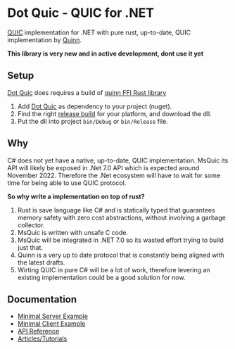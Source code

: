 # Dot Quic - QUIC for .NET
[QUIC][QUIC] implementation for .NET with pure rust, up-to-date, QUIC implementation by [Quinn][quinn].

**This library is very new and in active development, dont use it yet**

## Setup
[Dot Quic][DotQuic] does requires a build of [quinn FFI Rust library][qunn-ffi]

1. Add [Dot Quic][dotquic] as dependency to your project (nuget). 
2. Find the right [release build][release] for your platform, and download the dll. 
3. Put the dll into project `bin/Debug` or `bin/Release` file. 

## Why

C# does not yet have a native, up-to-date, QUIC implementation. MsQuic its API will likely be exposed in .Net 7.0 API which is expected around November 2022. Therefore the .Net ecosystem will have to wait for some time for being able to use QUIC protocol. 

**So why write a implementation on top of rust?**

1) Rust is save language like C# and is statically typed that guarantees memory safety with zero cost abstractions, without involving a garbage collector. 
2) MsQuic is written with unsafe C code.
3) MsQuic will be integrated in .NET 7.0 so its wasted effort trying to build just that. 
4) Quinn is a very up to date protocol that is constantly being aligned with the latest drafts.
5) Wirting QUIC in pure C# will be a lot of work, therefore levering an existing implementation could be a good solution for now.

## Documentation

- [Minimal Server Example](articles/server_template.html)
- [Minimal Client Example](8080/articles/client_template.html)
- [API Reference](api/index.html)
- [Articles/Tutorials](articles/quic_introduction.html)

[Quinn]: https://github.com/quinn-rs/quinn
[QUIC]: https://en.wikipedia.org/wiki/QUIC
[tracing]: https://docs.rs/tracing-subscriber/latest/tracing_subscriber/filter/struct.EnvFilter.html
[dotquic]: https://www.nuget.org/packages/DotQuic/
[qunn-ffi]: https://github.com/TimonPost/quinn-ffi
[release]: https://github.com/TimonPost/quinn-ffi/releases